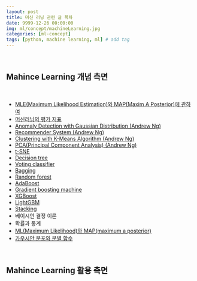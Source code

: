 ```yaml
---
layout: post
title: 머신 러닝 관련 글 목차
date: 9999-12-26 00:00:00
img: ml/concept/machineLearning.jpg
categories: [ml-concept] 
tags: [python, machine learning, ml] # add tag
---
```


<br>

## **Mahince Learning 개념 측면**

<br>

- [MLE(Maximum Likelihood Estimation)와 MAP(Maxim A Posterior)에 관하여](https://gaussian37.github.io/ml-concept-mlemap)
- [머신러닝의 평가 지표](https://gaussian37.github.io/ml-concept-ml-evaluation/)    
- [Anomaly Detection with Gaussian Distribution (Andrew Ng)](https://gaussian37.github.io/ml-concept-andrewng-anomalydetection/)
- [Recommender System (Andrew Ng)](https://gaussian37.github.io/ml-concept-andrewng-recommender/)
- [Clustering with K-Means Algorithm (Andrew Ng)](https://gaussian37.github.io/ml-concept-andrewng-kmeans/)
- [PCA(Principal Component Analysis) (Andrew Ng)](https://gaussian37.github.io/machine-learning-concept-pca/)
- [t-SNE](https://gaussian37.github.io/ml-concept-t-SNE/)
- [Decision tree]()
- [Voting classifier]()
- [Bagging]()
- [Random forest]()
- [AdaBoost]()
- [Gradient boosting machine]()
- [XGBoost]()
- [LightGBM]()
- [Stacking]()
- 베이시언 결정 이론
- 확률과 통계
- [ML(Maximum Likelihood)와 MAP(maximum a posterior)](https://gaussian37.github.io/ml-concept-mle-and-map/)
- [가우시안 분포와 분별 함수](https://gaussian37.github.io/ml-concept-gaussian_discriminant/)

<br>

## **Mahince Learning 활용 측면**